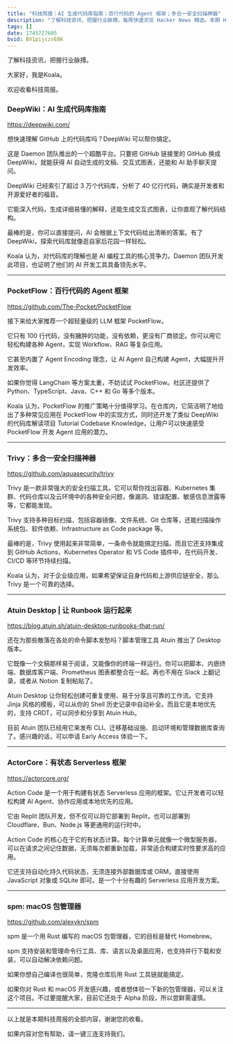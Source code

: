 ```yaml
---
title: "科技周报｜AI 生成代码库指南；百行代码的 Agent 框架；多合一安全扫描神器"
description: "了解科技资讯、把握行业脉搏。每周快速浏览 Hacker News 精选。本期 Hacker Newsletter 地址：https://buttondown.com/hacker-newsletter/archive/hacker-newsletter-743/"
tags: []
date: 1745727605
bvid: BV1pijczvE8K
---
```

了解科技资讯，把握行业脉搏。

大家好，我是Koala。

欢迎收看科技周报。

### DeepWiki：AI 生成代码库指南
https://deepwiki.com/

想快速理解 GitHub 上的代码库吗？DeepWiki 可以帮你搞定。

这是 Daemon 团队推出的一个超酷平台。只要把 GitHub 链接里的 GitHub 换成 DeepWiki，就能获得 AI 自动生成的文稿、交互式图表，还能和 AI 助手聊天提问。

DeepWiki 已经索引了超过 3 万个代码库，分析了 40 亿行代码，确实是开发者和开源爱好者的福音。

它能深入代码，生成详细易懂的解释，还能生成交互式图表，让你直观了解代码结构。

最棒的是，你可以直接提问，AI 会根据上下文代码给出清晰的答案。有了 DeepWiki，探索代码库就像逛自家后花园一样轻松。

Koala 认为，对代码库的理解也是 AI 编程工具的核心竞争力。Daemon 团队开发此项目，也证明了他们的 AI 开发工具具备领先水平。

---

### PocketFlow：百行代码的 Agent 框架
https://github.com/The-Pocket/PocketFlow

接下来给大家推荐一个超轻量级的 LLM 框架 PocketFlow。

它只有 100 行代码，没有臃肿的功能，没有依赖，更没有厂商锁定。你可以用它轻松构建各种 Agent，实现 Workflow、RAG 等复杂应用。

它甚至内置了 Agent Encoding 理念，让 AI Agent 自己构建 Agent，大幅提升开发效率。

如果你觉得 LangChain 等方案太重，不妨试试 PocketFlow。社区还提供了 Python、TypeScript、Java、C++ 和 Go 等多个版本。

Koala 认为，PocketFlow 的推广策略十分值得学习。在仓库内，它简洁明了地给出了多种常见应用在 PocketFlow 中的实现方式，同时还开发了类似 DeepWiki 的代码库解读项目 Tutorial Codebase Knowledge，让用户可以快速感受 PocketFlow 开发 Agent 应用的潜力。

---

### Trivy：多合一安全扫描神器
https://github.com/aquasecurity/trivy

Trivy 是一款非常强大的安全扫描工具。它可以帮你找出容器、Kubernetes 集群、代码仓库以及云环境中的各种安全问题，像漏洞、错误配置、敏感信息泄露等等，它都能发现。

Trivy 支持多种目标扫描，包括容器镜像、文件系统、Git 仓库等，还能扫描操作系统包、软件依赖、Infrastructure as Code package 等。

最棒的是，Trivy 使用起来非常简单，一条命令就能搞定扫描。而且它还支持集成到 GitHub Actions、Kubernetes Operator 和 VS Code 插件中，在代码开发、CI/CD 等环节持续扫描。

Koala 认为，对于企业级应用，如果希望保证自身代码和上游供应链安全，那么 Trivy 是一个可靠的选择。

---

### Atuin Desktop | 让 Runbook 运行起来
https://blog.atuin.sh/atuin-desktop-runbooks-that-run/

还在为那些散落在各处的命令脚本发愁吗？脚本管理工具 Atuin 推出了 Desktop 版本。

它既像一个文稿那样易于阅读，又能像你的终端一样运行。你可以把脚本、内嵌终端、数据库客户端、Prometheus 图表都整合在一起。再也不用在 Slack 上翻记录，或者从 Notion 复制粘贴了。

Atuin Desktop 让你轻松创建可重复使用、易于分享且可靠的工作流。它支持 Jinja 风格的模板，可以从你的 Shell 历史记录中自动补全。而且它是本地优先的，支持 CRDT，可以同步和分享到 Atuin Hub。

目前 Atuin 团队已经用它来发布 CLI、迁移基础设施、启动环境和管理数据库查询了。感兴趣的话，可以申请 Early Access 体验一下。

---

### ActorCore：有状态 Serverless 框架
https://actorcore.org/

Action Code 是一个用于构建有状态 Serverless 应用的框架。它让开发者可以轻松构建 AI Agent、协作应用或本地优先的应用。

它由 Replit 团队开发，但不仅可以将它部署到 Replit，也可以部署到 Cloudflare、Bun、Node.js 等更通用的运行时中。

Action Code 的核心在于它的有状态计算。每个计算单元就像一个微型服务器，可以在请求之间记住数据，无须每次都重新加载，非常适合构建实时性要求高的应用。

它还支持自动化持久代码状态，无须连接外部数据库或 ORM，直接使用 JavaScript 对象或 SQLite 即可。是一个十分有趣的 Serverless 应用开发方案。

---

### spm: macOS 包管理器
https://github.com/alexykn/spm

spm 是一个用 Rust 编写的 macOS 包管理器，它的目标是替代 Homebrew。

spm 支持安装和管理命令行工具、库、语言以及桌面应用，也支持并行下载和安装，可以自动解决依赖问题。

如果你想自己编译也很简单，克隆仓库后用 Rust 工具链就能搞定。

如果你对 Rust 和 macOS 开发感兴趣，或者想体验一下新的包管理器，可以关注这个项目。不过要提醒大家，目前它还处于 Alpha 阶段，所以尝鲜需谨慎。

---

以上就是本期科技周报的全部内容，谢谢您的收看。

如果内容对您有帮助，请一键三连支持我们。

